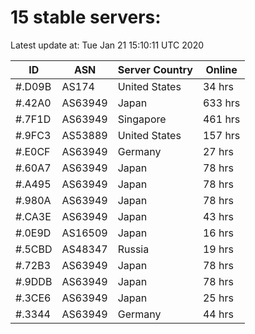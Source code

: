# 15 stable servers:

Latest update at: Tue Jan 21 15:10:11 UTC 2020

| ID | ASN | Server Country | Online |
| -- | --- | -------------- | ------ |
| #.D09B | AS174 | United States | 34 hrs |
| #.42A0 | AS63949 | Japan | 633 hrs |
| #.7F1D | AS63949 | Singapore | 461 hrs |
| #.9FC3 | AS53889 | United States | 157 hrs |
| #.E0CF | AS63949 | Germany | 27 hrs |
| #.60A7 | AS63949 | Japan | 78 hrs |
| #.A495 | AS63949 | Japan | 78 hrs |
| #.980A | AS63949 | Japan | 78 hrs |
| #.CA3E | AS63949 | Japan | 43 hrs |
| #.0E9D | AS16509 | Japan | 16 hrs |
| #.5CBD | AS48347 | Russia | 19 hrs |
| #.72B3 | AS63949 | Japan | 78 hrs |
| #.9DDB | AS63949 | Japan | 78 hrs |
| #.3CE6 | AS63949 | Japan | 25 hrs |
| #.3344 | AS63949 | Germany | 44 hrs |

